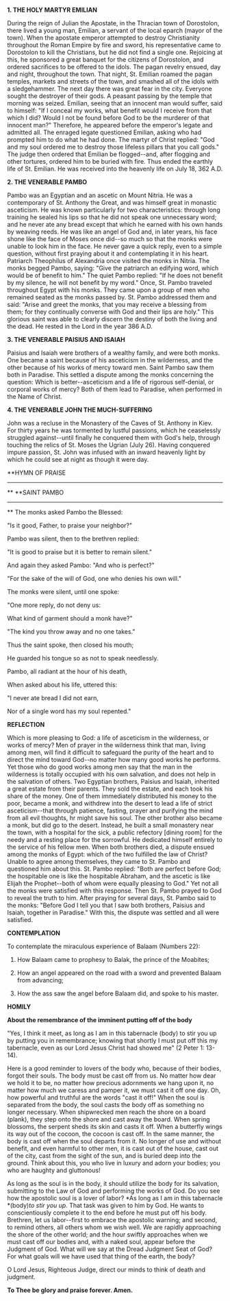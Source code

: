 
**1. THE HOLY MARTYR EMILIAN**

During the reign of Julian the Apostate, in the Thracian town of Dorostolon, there lived a young man, Emilian, a servant of the local eparch (mayor of the town). When the apostate emperor attempted to destroy Christianity throughout the Roman Empire by fire and sword, his representative came to Dorostolon to kill the Christians, but he did not find a single one. Rejoicing at this, he sponsored a great banquet for the citizens of Dorostolon, and ordered sacrifices to be offered to the idols. The pagan revelry ensued, day and night, throughout the town. That night, St. Emilian roamed the pagan temples, markets and streets of the town, and smashed all of the idols with a sledgehammer. The next day there was great fear in the city. Everyone sought the destroyer of their gods. A peasant passing by the temple that morning was seized. Emilian, seeing that an innocent man would suffer, said to himself: "If I conceal my works, what benefit would I receive from that which I did? Would I not be found before God to be the murderer of that innocent man?" Therefore, he appeared before the emperor's legate and admitted all. The enraged legate questioned Emilian, asking who had prompted him to do what he had done. The martyr of Christ replied: "God and my soul ordered me to destroy those lifeless pillars that you call gods." The judge then ordered that Emilian be flogged--and, after flogging and other tortures, ordered him to be buried with fire. Thus ended the earthly life of St. Emilian. He was received into the heavenly life on July 18, 362 A.D.

**2. THE VENERABLE PAMBO**

Pambo was an Egyptian and an ascetic on Mount Nitria. He was a contemporary of St. Anthony the Great, and was himself great in monastic asceticism. He was known particularly for two characteristics: through long training he sealed his lips so that he did not speak one unnecessary word; and he never ate any bread except that which he earned with his own hands by weaving reeds. He was like an angel of God and, in later years, his face shone like the face of Moses once did--so much so that the monks were unable to look him in the face. He never gave a quick reply, even to a simple question, without first praying about it and contemplating it in his heart. Patriarch Theophilus of Alexandria once visited the monks in Nitria. The monks begged Pambo, saying: "Give the patriarch an edifying word, which would be of benefit to him." The quiet Pambo replied: "If he does not benefit by my silence, he will not benefit by my word." Once, St. Pambo traveled throughout Egypt with his monks. They came upon a group of men who remained seated as the monks passed by. St. Pambo addressed them and said: "Arise and greet the monks, that you may receive a blessing from them; for they continually converse with God and their lips are holy." This glorious saint was able to clearly discern the destiny of both the living and the dead. He rested in the Lord in the year 386 A.D.

**3. THE VENERABLE PAISIUS AND ISAIAH**

Paisius and Isaiah were brothers of a wealthy family, and were both monks. One became a saint because of his asceticism in the wilderness, and the other because of his works of mercy toward men. Saint Pambo saw them both in Paradise. This settled a dispute among the monks concerning the question: Which is better--asceticism and a life of rigorous self-denial, or corporal works of mercy? Both of them lead to Paradise, when performed in the Name of Christ.

**4. THE VENERABLE JOHN THE MUCH-SUFFERING**

John was a recluse in the Monastery of the Caves of St. Anthony in Kiev. For thirty years he was tormented by lustful passions, which he ceaselessly struggled against--until finally he conquered them with God's help, through touching the relics of St. Moses the Ugrian (July 26). Having conquered impure passion, St. John was infused with an inward heavenly light by which he could see at night as though it were day.


**HYMN OF PRAISE
**** 
**
**SAINT PAMBO
**** 
**
The monks asked Pambo the Blessed:
 

"Is it good, Father, to praise your neighbor?"
 

Pambo was silent, then to the brethren replied:
 

"It is good to praise but it is better to remain silent."
 

And again they asked Pambo: "And who is perfect?"
 

"For the sake of the will of God, one who denies his own will."
 

The monks were silent, until one spoke:
 

"One more reply, do not deny us:
 

What kind of garment should a monk have?"
 

"The kind you throw away and no one takes."


Thus the saint spoke, then closed his mouth;
 

He guarded his tongue so as not to speak needlessly.
 

Pambo, all radiant at the hour of his death,
 

When asked about his life, uttered this:
 

"I never ate bread I did not earn,
 

Nor of a single word has my soul repented."
 

**REFLECTION**

Which is more pleasing to God: a life of asceticism in the wilderness, or works of mercy? Men of prayer in the wilderness think that man, living among men, will find it difficult to safeguard the purity of the heart and to direct the mind toward God--no matter how many good works he performs.  Yet those who do good works among men say that the man in the wilderness is totally occupied with his own salvation, and does not help in the salvation of others. Two Egyptian brothers, Paisius and Isaiah, inherited a great estate from their parents. They sold the estate, and each took his share of the money. One of them immediately distributed his money to the poor, became a monk, and withdrew into the desert to lead a life of strict asceticism--that through patience, fasting, prayer and purifying the mind from all evil thoughts, hr might save his soul. The other brother also became a monk, but did go to the desert. Instead, he built a small monastery near the town, with a hospital for the sick, a public refectory [dining room] for the needy and a resting place for the sorrowful. He dedicated himself entirely to the service of his fellow men. When both brothers died, a dispute ensued among the monks of Egypt: which of the two fulfilled the law of Christ? Unable to agree among themselves, they came to St. Pambo and questioned him about this. St. Pambo replied: "Both are perfect before God; the hospitable one is like the hospitable Abraham, and the ascetic is like Elijah the Prophet--both of whom were equally pleasing to God." Yet not all the monks were satisfied with this response. Then St. Pambo prayed to God to reveal the truth to him. After praying for several days, St. Pambo said to the monks: "Before God I tell you that I saw both brothers, Paisius and Isaiah, together in Paradise." With this, the dispute was settled and all were satisfied.


**CONTEMPLATION**


To contemplate the miraculous experience of Balaam (Numbers 22):

1.  How Balaam came to prophesy to Balak, the prince of the Moabites;

1.  How an angel appeared on the road with a sword and prevented Balaam from advancing;

1.  How the ass saw the angel before Balaam did, and spoke to his master.


**HOMILY**


**About the remembrance of the imminent putting off of the body**

"Yes, I think it meet, as long as I am in this tabernacle (body) to stir you up by putting you in remembrance; knowing that shortly I must put off this my tabernacle, even as our Lord Jesus Christ had showed me" (2 Peter 1: 13-14).

Here is a good reminder to lovers of the body who, because of their bodies, forgot their souls. The body must be cast off from us. No matter how dear we hold it to be, no matter how precious adornments we hang upon it, no matter how much we caress and pamper it, we must cast it off one day. Oh, how powerful and truthful are the words "cast it off!" When the soul is separated from the body, the soul casts the body off as something no longer necessary. When shipwrecked men reach the shore on a board (plank), they step onto the shore and cast away the board. When spring blossoms, the serpent sheds its skin and casts it off. When a butterfly wings its way out of the cocoon, the cocoon is cast off. In the same manner, the body is cast off when the soul departs from it. No longer of use and without benefit, and even harmful to other men, it is cast out of the house, cast out of the city, cast from the sight of the sun, and is buried deep into the ground. Think about this, you who live in luxury and adorn your bodies; you who are haughty and gluttonous!

As long as the soul is in the body, it should utilize the body for its salvation, submitting to the Law of God and performing the works of God. Do you see how the apostolic soul is a lover of labor? *As long as I am in this tabernacle *(body)*to stir you up.* That task was given to him by God. He wants to conscientiously complete it to the end before he must put off his body. Brethren, let us labor--first to embrace the apostolic warning; and second, to remind others, all others whom we wish well. We are rapidly approaching the shore of the other world; and the hour swiftly approaches when we must cast off our bodies and, with a naked soul, appear before the Judgment of God. What will we say at the Dread Judgment Seat of God? For what goals will we have used that thing of the earth, the body?

O Lord Jesus, Righteous Judge, direct our minds to think of death and judgment.

**To Thee be glory and praise forever. Amen.**
